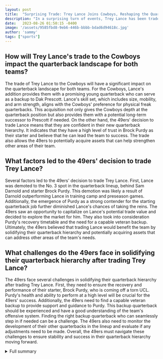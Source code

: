 ```yaml
---
layout: post
title:  "Surprising Trade: Trey Lance Joins Cowboys, Reshaping the Quarterback Landscape"
description: "In a surprising turn of events, Trey Lance has been traded from the San Francisco 49ers to the Dallas Cowboys, reshaping the quarterback landscape for both teams."
date:   2023-08-26 01:50:15 -0400
image: '/assets/9585fbd8-9eb6-446b-bbbb-bdad6d94618c.jpg'
author: 'sammy'
tags: ["sports"]
---
```


## How will Trey Lance's trade to the Cowboys impact the quarterback landscape for both teams?
The trade of Trey Lance to the Cowboys will have a significant impact on the quarterback landscape for both teams. For the Cowboys, Lance's addition provides them with a promising young quarterback who can serve as a backup to Dak Prescott. Lance's skill set, which includes size, mobility, and arm strength, aligns with the Cowboys' preference for physical freak quarterbacks. This acquisition not only gives the Cowboys depth at the quarterback position but also provides them with a potential long-term successor to Prescott if needed. On the other hand, the 49ers' decision to trade Lance means that they are confident in their new quarterback hierarchy. It indicates that they have a high level of trust in Brock Purdy as their starter and believe that he can lead the team to success. The trade also allows the 49ers to potentially acquire assets that can help strengthen other areas of their team.

## What factors led to the 49ers' decision to trade Trey Lance?
Several factors led to the 49ers' decision to trade Trey Lance. First, Lance was demoted to the No. 3 spot in the quarterback lineup, behind Sam Darnold and starter Brock Purdy. This demotion was likely a result of Darnold outperforming Lance in training camp and preseason games. Additionally, the emergence of Purdy as a strong contender for the starting quarterback job further diminished Lance's chances of taking the reins. The 49ers saw an opportunity to capitalize on Lance's potential trade value and decided to explore the market for him. They also took into consideration Purdy's recovery timetable and the need for a capable veteran backup. Ultimately, the 49ers believed that trading Lance would benefit the team by solidifying their quarterback hierarchy and potentially acquiring assets that can address other areas of the team's needs.

## What challenges do the 49ers face in solidifying their quarterback hierarchy after trading Trey Lance?
The 49ers face several challenges in solidifying their quarterback hierarchy after trading Trey Lance. First, they need to ensure the recovery and performance of their starter, Brock Purdy, who is coming off a torn UCL. Purdy's health and ability to perform at a high level will be crucial for the 49ers' success. Additionally, the 49ers need to find a capable veteran backup to provide support and guidance to Purdy. This backup quarterback should be experienced and have a good understanding of the team's offensive system. Finding the right backup quarterback who can seamlessly step in if needed can be a challenge. The 49ers also need to monitor the development of their other quarterbacks in the lineup and evaluate if any adjustments need to be made. Overall, the 49ers must navigate these challenges to ensure stability and success in their quarterback hierarchy moving forward.

<details>
  <summary>Full summary</summary>
The trade of Trey Lance from the 49ers to the Cowboys comes after a series of events, including Lance's demotion to the No. 3 spot in the quarterback lineup and the emergence of Sam Darnold as the No. 2 quarterback. Lance was informed that Sam Darnold had beaten him out for the No. 2 quarterback job behind starter Brock Purdy. This trade is a significant move for both teams, with the Cowboys acquiring a promising young quarterback and the 49ers making way for their new quarterback hierarchy.<br><br>The San Francisco 49ers are facing a quarterback dilemma this offseason. Jimmy Garoppolo, the team's current starting quarterback, is set to become a free agent and is unlikely to be retained by the 49ers. This leaves the door open for Trey Lance, the 49ers' young quarterback, to take the reins. However, Lance is still relatively unproven after two years in the NFL. Additionally, Brock Purdy, who emerged as a strong contender for the starting quarterback job in the second half of the 2022 season, is favored to start in 2023 if he recovers well from a torn UCL. The 49ers may consider exploring the trade market for Lance, as he still holds potential value despite his injury. However, they need to ensure Purdy's recovery timetable and find a capable veteran backup before considering trading Lance.<br><br>On the other hand, the Dallas Cowboys were not expected to be involved in the Trey Lance trade discussions. The Cowboys have been looking for another quarterback to serve as the backup to Dak Prescott. Jerry Jones, the team's owner, had expressed interest in selecting a quarterback in the draft but missed out on the opportunity in previous years. Consequently, the Cowboys traded a future fourth-round pick for Trey Lance, securing a talented young quarterback with two years remaining on his rookie deal. Lance's addition to the Cowboys' roster brings an injection of youth and potential to their quarterback position. Additionally, Lance's skill set, which includes size, mobility, and arm strength, aligns with the Cowboys' preference for physical freak quarterbacks. Pairing Lance with Prescott can also help improve the team's processing and reading of defenses, as Lance has shown promise in those areas.<br><br>The 49ers' trade of Trey Lance to the Cowboys is not the first significant transaction involving the young quarterback. The 49ers traded multiple future draft picks to the Miami Dolphins to move up to the No. 3 pick in the 2021 NFL Draft, which they used to select Lance. In turn, the Dolphins traded the No. 12 pick, acquired from the 49ers, to the Philadelphia Eagles, who selected wide receiver Devonta Smith. The Saints also became involved in the draft pick shuffle, receiving the No. 29 pick in the 2023 draft from the Eagles in a trade for quarterback Carson Wentz. These intricate moves highlight the value placed on quarterbacks in the NFL and the lengths teams will go to acquire their desired signal-callers.<br><br>The trade of Trey Lance to the Dallas Cowboys promises to reshape the quarterback landscape for both teams. The 49ers are now faced with the task of solidifying their quarterback hierarchy without Lance, while the Cowboys have added a promising young talent to their roster. With Lance's arrival, the Cowboys have additional options at the quarterback position, providing them with flexibility and potential for success. As for the 49ers, they must navigate a quarterback dilemma while ensuring the recovery of their starter, Brock Purdy, and finding a capable backup. Only time will tell how these moves will impact the respective teams, but one thing is for certain - the trade of Trey Lance has brought excitement and intrigue to the NFL offseason.
</details>
